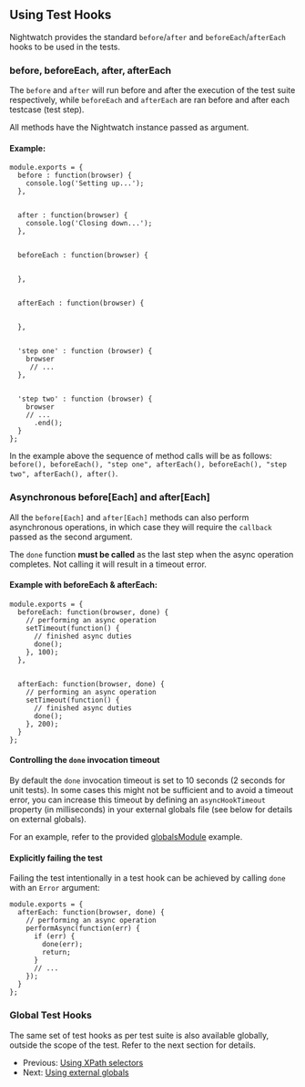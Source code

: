 ## Using Test Hooks

Nightwatch provides the standard `before`/`after` and `beforeEach`/`afterEach` hooks to be used in the tests.

### before, beforeEach, after, afterEach

The `before` and `after` will run before and after the execution of the test suite respectively, while `beforeEach` and `afterEach` are ran before and after each testcase (test step).

All methods have the Nightwatch instance passed as argument.

#### Example:

<div class="sample-test">
<pre class="line-numbers" data-language="javascript"><code class="language-javascript">module.exports = {
  before : function(browser) {
    console.log('Setting up...');
  },
  <br>
  after : function(browser) {
    console.log('Closing down...');
  },
  <br>
  beforeEach : function(browser) {
    <br>
  },
  <br>
  afterEach : function(browser) {
    <br>
  },
  <br>
  'step one' : function (browser) {
    browser
     // ...
  },
  <br>
  'step two' : function (browser) {
    browser
    // ...
      .end();
  }
};</code></pre>
</div>

In the example above the sequence of method calls will be as follows: `before(), beforeEach(), "step one", afterEach(), beforeEach(), "step two", afterEach(), after()`.

<h3 id="asynchronous-test-hooks">Asynchronous before[Each] and after[Each]</h3>

All the `before[Each]` and `after[Each]` methods can also perform asynchronous operations, in which case they will require the `callback` passed as the second argument.

<div class="alert alert-warning">
The <code>done</code> function <strong>must be called</strong> as the last step when the async operation completes. Not calling it will result in a timeout error.
</div>

<h4>Example with beforeEach &amp; afterEach:</h4>
<div class="sample-test">
<pre class="line-numbers"><code class="language-javascript">module.exports = {
  beforeEach: function(browser, done) {
    // performing an async operation
    setTimeout(function() {
      // finished async duties
      done();
    }, 100);
  },
  <br>
  afterEach: function(browser, done) {
    // performing an async operation
    setTimeout(function() {
      // finished async duties
      done();
    }, 200);
  }
};</code></pre>
</div>

#### Controlling the `done` invocation timeout
By default the `done` invocation timeout is set to 10 seconds (2 seconds for unit tests). In some cases this might not be sufficient and to avoid a timeout error, you can increase this timeout by defining an `asyncHookTimeout` property (in milliseconds) in your external globals file (see below for details on external globals).

For an example, refer to the provided [globalsModule](https://github.com/nightwatchjs/nightwatch/blob/main/examples/globalsModule.js#L20) example.

#### Explicitly failing the test
Failing the test intentionally in a test hook can be achieved by calling `done` with an `Error` argument:

<div class="sample-test">
<pre class="line-numbers"><code class="language-javascript">module.exports = {
  afterEach: function(browser, done) {
    // performing an async operation
    performAsync(function(err) {
      if (err) {
        done(err);
        return;
      }
      // ...
    });
  }
};</code></pre>
</div>

### Global Test Hooks

The same set of test hooks as per test suite is also available globally, outside the scope of the test. Refer to the next section for details.

- Previous: [Using XPath selectors](https://nightwatchjs.org/guide/using-nightwatch/using-xpath-selectors.html)
- Next: [Using external globals](https://nightwatchjs.org/guide/using-nightwatch/external-globals.html)

